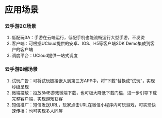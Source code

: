 # 应用场景

### 云手游2C场景

 1. 低配玩3A：手游在云端运行，低配手机也能流畅运行大型手游，不发烫
 2. 客户端：可根据UCloud提供的安卓、IOS、H5等客户端SDK Demo集成到客户的客户端
 3. 调度平台：UCloud提供一站式调度

  
### 云手游B端场景

 1. 试玩广告：可将试玩链接嵌入到第三方APP中，将“下载”替换成“试玩”，实现秒级呈现
 2. 微端投放：投放5MB游戏微端下载，也可极大降低下载门槛，进一步引导下载完整客户端，实现游戏获客
 3. 短信推广：短信发送URL，玩家点击URL在微信小程序内可玩游戏，可实现快速传播；也可实现多人同屏

